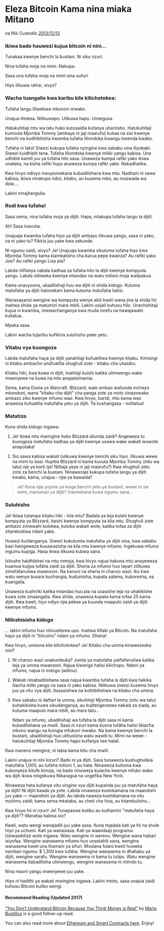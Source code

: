 # Eleza Bitcoin Kama nina miaka Mitano

na Nik Custodio [2013/12/12](https://www.freecodecamp.org/news/explain-bitcoin-like-im-five-73b4257ac833/)

<LanguageDropdown/>

### Ikiwa bado hauwezi kujua bitcoin ni nini...

Tunakaa kwenye benchi la bustani. Ni siku nzuri.

Nina tufaha moja na mimi. Nakupa.

Sasa una tufaha moja na mimi sina sufuri.

Hiyo ilikuwa rahisi, sivyo?

### Wacha tuangalie kwa karibu kile kilichotokea:

Tufaha langu liliwekwa mkononi mwako.

Unajua ilitokea. Nilikuwepo. Ulikuwa hapo. Umeigusa.

Hatukuhitaji mtu wa tatu huko kutusaidia kufanya uhamisho. Hatukuhitaji kumvuta Mjomba Tommy (ambaye ni jaji maarufu) kukaa na sisi kwenye benchi na kudhibitisha kwamba tufaha liliondoka kwangu kwenda kwako.

Tufaha ni lako! Siwezi kukupa tufaha nyingine kwa sababu sina iliyobaki. Siwezi kuidhibiti tena. Tufaha liliondoka kwenye miliki yangu kabisa. Una udhibiti kamili juu ya tufaha hilo sasa. Unaweza kumpa rafiki yako ikiwa unataka, na kisha rafiki huyo anaweza kumpa rafiki yake. Nakadhalika.

Kwa hivyo ndivyo inavyoonekana kubadilishana kwa mtu. Nadhani ni sawa kabisa, ikiwa ninakupa ndizi, kitabu, au kusema robo, au muswada wa dola….

Lakini ninajitangulia.

### Rudi kwa tufaha!

Sasa sema, nina tufaha moja ya dijiti. Hapa, nitakupa tufaha langu la dijiti.

Ah! Sasa inavutia.

Unajuaje kwamba tufaha hiyo ya dijiti ambayo ilikuwa yangu, sasa ni yako, na ni yako tu? Fikiria juu yake kwa sekunde.

Ni ngumu zaidi, sivyo? Je! Unajuaje kwamba sikutuma tufaha hiyo kwa Mjomba Tommy kama kiambatisho cha barua pepe kwanza? Au rafiki yako Joe? Au rafiki yangu Lisa pia?

Labda nilifanya nakala kadhaa za tufaha hilo la dijiti kwenye kompyuta yangu. Labda niliiweka kwenye mtandao na watu milioni moja walipakua.

Kama unavyoona, ubadilishaji huu wa dijiti ni shida kidogo. Kutuma matufaha ya dijiti haionekani kama kutuma matufaha halisi.

Wanasayansi wengine wa kompyuta wenye akili kweli wana jina la shida hii: inaitwa shida ya matumizi mara mbili. Lakini usijali kuhusu hilo. Unachohitaji kujua ni kwamba, imewachanganya kwa muda mrefu na hawajawahi kuitatua.

Mpaka sasa.

Lakini wacha tujaribu kufikiria suluhisho peke yetu.

### Vitabu vya kuongoza

Labda matufaha haya ya dijiti yanahitaji kufuatiliwa kwenye kitabu. Kimsingi ni kitabu ambacho unafuatilia shughuli zote - kitabu cha uhasibu.

Kitabu hiki, kwa kuwa ni dijiti, inahitaji kuishi katika ulimwengu wake mwenyewe na kuwa na mtu anayeisimamia.

Sema, kama Dunia ya Warcraft. Blizzard, wale ambao waliunda mchezo mkondoni, wana "kitabu cha dijiti" cha panga zote za moto zinazowaka ambazo ziko kwenye mfumo wao. Kwa hivyo, baridi, mtu kama wao anaweza kufuatilia matufaha yetu ya dijiti. Ya kushangaza - tuliitatua!

### Matatizo

Kuna shida kidogo ingawa:

1) Je! Ikiwa mtu mwingine huko Blizzard aliunda zaidi? Angeweza tu kuongeza matufaha kadhaa ya dijiti kwenye usawa wake wakati wowote anapotaka!

2) Sio sawa kabisa wakati tulikuwa kwenye benchi siku hiyo. Ilikuwa wewe na mimi tu basi. Kupitia Blizzard ni kama kuvuta Mjomba Tommy (mtu wa tatu) nje ya korti (je! Nilitaja yeye ni jaji maarufu?) Kwa shughuli zetu zote za benchi la bustani. Ninawezaje kukupa tufaha langu ya dijiti kwako, kama, unajua - njia ya kawaida?

> Je! Kuna njia yoyote ya kuiga benchi yetu ya bustani, wewe tu na mimi, manunuzi ya dijiti? Inaonekana kuwa ngumu sana…

### Suluhisho

Je! Ikiwa tutampa kitabu hiki - kila mtu? Badala ya leja kuishi kwenye kompyuta ya Blizzard, itaishi kwenye kompyuta za kila mtu. Shughuli zote ambazo zimewahi kutokea, kutoka wakati wote, katika tofaa za dijiti zitarekodiwa ndani yake.

Huwezi kuidanganya. Siwezi kukutumia matufaha ya dijiti sina, kwa sababu basi haingeweza kusawazisha na kila mtu kwenye mfumo. Ingekuwa mfumo mgumu kupiga. Hasa ikiwa ilikuwa kubwa sana.

Isitoshe haidhibitwi na mtu mmoja, kwa hivyo najua hakuna mtu anayeweza kuamua kujipa tufaha zaidi za dijiti. Sheria za mfumo huo tayari zilikuwa zimefafanuliwa mwanzoni. Na kanuni na sheria ni chanzo wazi. Iko kwa watu wenye busara kuchangia, kudumisha, kupata salama, kuboresha, na kuangalia.

Unaweza kushiriki katika mtandao huu pia na usasishe leja na uhakikishe kuwa zote zinaangalia. Kwa shida, unaweza kupata kama tofaa 25 kama dijiti. Kwa kweli, hiyo ndiyo njia pekee ya kuunda maapulo zaidi ya dijiti kwenye mfumo.

### Nilirahisisha kidogo

… lakini mfumo huo niliouelezea upo. Inaitwa itifaki ya Bitcoin. Na matufaha hayo ya dijiti ni "bitcoins" ndani ya mfumo. Dhana!

Kwa hivyo, umeona kile kilichotokea? Je! Kitabu cha umma kinawezesha nini?

1) Ni chanzo wazi unakumbuka? Jumla ya matufaha yalifafanuliwa katika leja ya umma mwanzoni. Najua kiwango halisi kilichopo. Ndani ya mfumo, najua ni mdogo (adimu).

2) Wakati ninabadilishana sasa najua kwamba tufaha la dijiti kwa hakika iliacha milki yangu na sasa ni yako kabisa. Nilikuwa siwezi kusema hivyo juu ya vitu vya dijiti. Itasasishwa na kuthibitishwa na kitabu cha umma.

3) Kwa sababu ni daftari la umma, sikuhitaji Mjomba Tommy (mtu wa tatu) kuhakikisha kuwa sikudanganya, au kujitengenezea nakala za ziada, au kutuma maapulo mara mbili, au mara tatu…

    Ndani ya mfumo, ubadilishaji wa tufaha la dijiti sasa ni kama kubadilishana ya mwili. Sasa ni nzuri kama kuona tufaha halisi likiacha mkono wangu na kuingia mfukoni mwako. Na kama kwenye benchi la bustani, ubadilishaji huo ulihusisha watu wawili tu. Mimi na wewe - hatukuhitaji Mjomba Tommy hapo kuifanya iwe halali.

Kwa maneno mengine, ni tabia kama kitu cha mwili.

Lakini unajua ni nini kizuri? Bado ni ya dijiti. Sasa tunaweza kushughulikia matufaha 1,000, au tufaha milioni 1, au hata. Ninaweza kuituma kwa kubonyeza kitufe kimoja, na bado ninaweza kuiacha kwenye mfuko wako wa dijiti ikiwa ningekuwa Nikaragua na ungefika New York.

Ninaweza hata kufanya vitu vingine vya dijiti kupanda juu ya matufaha haya ya dijiti! Ni dijiti baada ya yote. Labda ninaweza kushikamana na maandishi juu yake — maandishi ya dijiti. Au labda naweza kushikamana na vitu muhimu zaidi; kama sema mkataba, au cheti cha hisa, au kitambulisho…

Kwa hivyo hii ni nzuri! Je! Tunapaswa kutibu au kuthamini "matufaha haya ya dijiti"? Wanafaa kabisa sio?

Kweli, watu wengi wanajadili juu yake sasa. Kuna mjadala kati ya hii na shule hiyo ya uchumi. Kati ya wanasiasa. Kati ya waandaaji programu. Usiwasikilize wote ingawa. Watu wengine ni werevu. Wengine wana habari isiyofaa. Wengine wanasema mfumo huo unastahili sana, wengine wanasema kweli una thamani ya sifuri. Mvulana fulani kweli huweka nambari ngumu: $ 1,300 kwa tufaha. Wengine wanasema ni dhahabu ya dijiti, wengine sarafu. Wengine wanasema ni kama tu tulips. Watu wengine wanasema itabadilisha ulimwengu, wengine wanasema ni mtindo tu.

Nina maoni yangu mwenyewe juu yake.

Hiyo ni hadithi ya wakati mwingine ingawa. Lakini mtoto, sasa unajua zaidi kuhusu Bitcoin kuliko wengi.

#### Recommend Reading (Updated 2017)

[“You Don’t Understand Bitcoin Because You Think Money is Real”](https://medium.com/@mariabustillos/you-dont-understand-bitcoin-because-you-think-money-is-real-5aef45b8e952?source=linkShare-2d6f142ff3cc-1512362100) by [Maria Bustillos](https://www.freecodecamp.org/news/explain-bitcoin-like-im-five-73b4257ac833/undefined) is a good follow-up read.

You can also read more about [Ethereum and Smart Contracts here](https://medium.freecodecamp.org/smart-contracts-for-dummies-a1ba1e0b9575?source=linkShare-2d6f142ff3cc-1512086124). Enjoy!